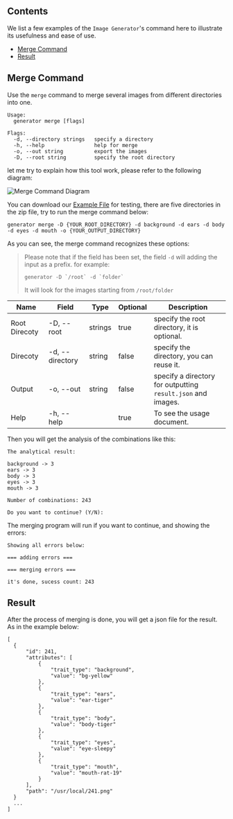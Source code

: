 ## Contents

We list a few examples of the `Image Generator`'s command here to illustrate its usefulness and ease of use.

- [Merge Command](#merge-command)
- [Result](#result)

## Merge Command

Use the `merge` command to merge several images from different directories into one.

```
Usage:
  generator merge [flags]

Flags:
  -d, --directory strings   specify a directory       
  -h, --help                help for merge
  -o, --out string          export the images
  -D, --root string         specify the root directory
```

let me try to explain how this tool work, please refer to the following diagram:

![Merge Command Diagram](https://www.plantuml.com/plantuml/png/bPDDJ-Cm48Rl_XMpFRLIcuY54oT4AG891ABT0n9IvSIJrE2Fo1yB4Th_lkC4-YKgn2dslA_7pqp6Ppvm5w9MS8kkHfXQhRaHS25vxRXclwGfLHG8gn0QVvhdZhzcjGohM4IFhhGce0bPQNNUA6vIfeaFGiaYdvvCxbFep-rDhhaFw2YqdD89BWswh24lOrVN5xFbV35xcDqj7kzdmn5ZvpOQmLqxB8_6C3ZdvKljKWWkhHBe1YDuPm3hHCEYNahDQ_JalkuM0rerfePAgdupRx2KLGjXXL1i4lR7eB8ED9KlJVradWpW6zUDmbCeLCGnE1HZQ54f-pe636Ks6B5_svY_4wOLxK50qdw6c99z1oTaLQ6ZxeD_aGPAgwpp-sZ7bFcIbtW8hIBjHsZfmBTeoRZ1e-4efE4m0MmHqdHf6yDg7_M4RhgBeOdX42mb-eJyJ1gaDNl0ezq2AKQoGnzLo9wzDScTlfqzRHP4s-k-Yq7Zx5yfg41fg4JTNGAy8EYkCc-ZeoROgk_33ih7RB1vImEl4t5wJdJ9plCY4tj0jJsv6oSNIU_axRdvoh3pzxuoh6Dzw_2jiIxiQnyjMejdQ0IzpVy0 "Merge Command Diagram")

You can download our [Example File](./assets/example.zip) for testing, there are five directories in the zip file, try to run the merge command below:

```
generator merge -D {YOUR_ROOT_DIRECTORY} -d background -d ears -d body -d eyes -d mouth -o {YOUR_OUTPUT_DIRECTORY}
```

As you can see, the merge command recognizes these options:

> Please note that if the field has been set, the field `-d` will adding the input as a prefix. for example: 
> ```
> generator -D `/root` -d `folder`
> ```
> It will look for the images starting from `/root/folder`

Name|Field|Type|Optional|Description|
----|-----|----|--------|-----------|
Root Direcoty|-D, --root|strings|true|specify the root directory, it is optional.
Direcoty|-d, --directory|string|false|specify the directory, you can reuse it.
Output|-o, --out|string|false|specify a directory for outputting `result.json` and images.
Help| -h, --help| |true|To see the usage document.

Then you will get the analysis of the combinations like this:

```
The analytical result:

background -> 3 
ears -> 3
body -> 3
eyes -> 3
mouth -> 3

Number of combinations: 243

Do you want to continue? (Y/N):
```

The merging program will run if you want to continue, and showing the errors:

```
Showing all errors below:

=== adding errors ===

=== merging errors ===

it's done, sucess count: 243
```

## Result

After the process of merging is done, you will get a json file for the result. As in the example below: 

```
[
  {
      "id": 241,
      "attributes": [
          {
              "trait_type": "background",
              "value": "bg-yellow"
          },
          {
              "trait_type": "ears",
              "value": "ear-tiger"
          },
          {
              "trait_type": "body",
              "value": "body-tiger"
          },
          {
              "trait_type": "eyes",
              "value": "eye-sleepy"
          },
          {
              "trait_type": "mouth",
              "value": "mouth-rat-19"
          }
      ],
      "path": "/usr/local/241.png"
  }
  ...
]
```
